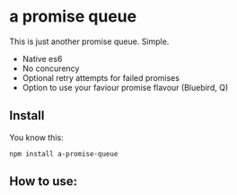 # a promise queue

This is just another promise queue. Simple.

+ Native es6
+ No concurency
+ Optional retry attempts for failed promises
+ Option to use your faviour promise flavour (Bluebird, Q)

## Install

You know this:
```
npm install a-promise-queue
```

## How to use:

```js

```
